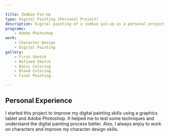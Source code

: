 ```yaml
---

title: Zombie Pin-Up
type: Digital Painting (Personal Project)
description: Digital painting of a zombie pin-up as a personal project.
programs:
    - Adobe Photoshop
work:
    - Character Design
    - Digital Painting
gallery:
    - First Sketch
    - Refined Sketch
    - Basic Coloring
    - Blood Coloring
    - Final Painting

---
```


## Personal Experience
I started this project to improve my digital painting skills using a graphics tablet and Adobe Photoshop. It helped me
to test some techniques and understand the digital painting process better. Also, I always enjoy to work on characters
and improve my character design skills.
